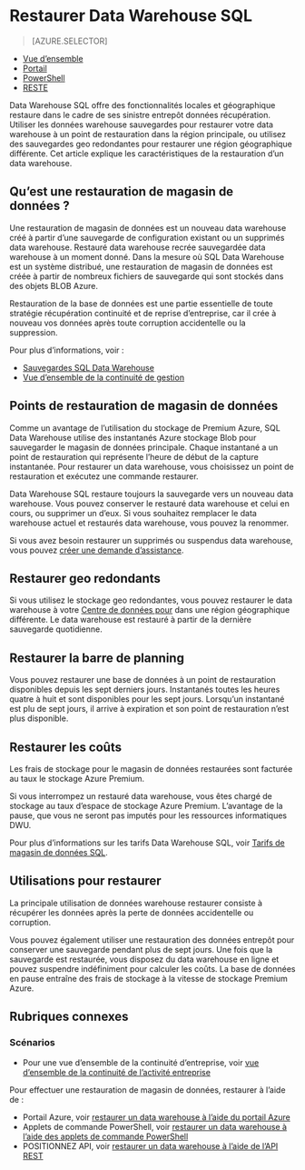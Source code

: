 <properties
   pageTitle="Restaurer SQL Data Warehouse | Microsoft Azure"
   description="Vue d’ensemble des options de restauration de base de données pour restaurer une base de données SQL Azure Data Warehouse."
   services="sql-data-warehouse"
   documentationCenter="NA"
   authors="Lakshmi1812"
   manager="barbkess"
   editor=""/>

<tags
   ms.service="sql-data-warehouse"
   ms.devlang="NA"
   ms.topic="article"
   ms.tgt_pltfrm="NA"
   ms.workload="data-services"
   ms.date="09/29/2016"
   ms.author="lakshmir;barbkess;sonyama"/>


# <a name="sql-data-warehouse-restore"></a>Restaurer Data Warehouse SQL

> [AZURE.SELECTOR]
- [Vue d’ensemble][]
- [Portail][]
- [PowerShell][]
- [RESTE][]

Data Warehouse SQL offre des fonctionnalités locales et géographique restaure dans le cadre de ses sinistre entrepôt données récupération. Utiliser les données warehouse sauvegardes pour restaurer votre data warehouse à un point de restauration dans la région principale, ou utilisez des sauvegardes geo redondantes pour restaurer une région géographique différente. Cet article explique les caractéristiques de la restauration d’un data warehouse.

## <a name="what-is-a-data-warehouse-restore"></a>Qu’est une restauration de magasin de données ?

Une restauration de magasin de données est un nouveau data warehouse créé à partir d’une sauvegarde de configuration existant ou un supprimés data warehouse. Restauré data warehouse recrée sauvegardée data warehouse à un moment donné. Dans la mesure où SQL Data Warehouse est un système distribué, une restauration de magasin de données est créée à partir de nombreux fichiers de sauvegarde qui sont stockés dans des objets BLOB Azure. 

Restauration de la base de données est une partie essentielle de toute stratégie récupération continuité et de reprise d’entreprise, car il crée à nouveau vos données après toute corruption accidentelle ou la suppression.

Pour plus d’informations, voir :

-  [Sauvegardes SQL Data Warehouse](sql-data-warehouse-backups.md)
-  [Vue d’ensemble de la continuité de gestion](../sql-database/sql-database-business-continuity.md)

## <a name="data-warehouse-restore-points"></a>Points de restauration de magasin de données

Comme un avantage de l’utilisation du stockage de Premium Azure, SQL Data Warehouse utilise des instantanés Azure stockage Blob pour sauvegarder le magasin de données principale. Chaque instantané a un point de restauration qui représente l’heure de début de la capture instantanée. Pour restaurer un data warehouse, vous choisissez un point de restauration et exécutez une commande restaurer.  

Data Warehouse SQL restaure toujours la sauvegarde vers un nouveau data warehouse. Vous pouvez conserver le restauré data warehouse et celui en cours, ou supprimer un d’eux. Si vous souhaitez remplacer le data warehouse actuel et restaurés data warehouse, vous pouvez la renommer.

Si vous avez besoin restaurer un supprimés ou suspendus data warehouse, vous pouvez [créer une demande d’assistance](sql-data-warehouse-get-started-create-support-ticket.md). 

<!-- 
### Can I restore a deleted data warehouse?

Yes, you can restore the last available restore point.

Yes, for the next seven calendar days. When you delete a data warehouse, SQL Data Warehouse actually keeps the data warehouse and its snapshots for seven days just in case you need the data. After seven days, you won't be able to restore to any of the restore points. -->

## <a name="geo-redundant-restore"></a>Restaurer geo redondants

Si vous utilisez le stockage geo redondantes, vous pouvez restaurer le data warehouse à votre [Centre de données pour](../best-practices-availability-paired-regions.md) dans une région géographique différente. Le data warehouse est restauré à partir de la dernière sauvegarde quotidienne. 

## <a name="restore-timeline"></a>Restaurer la barre de planning

Vous pouvez restaurer une base de données à un point de restauration disponibles depuis les sept derniers jours. Instantanés toutes les heures quatre à huit et sont disponibles pour les sept jours. Lorsqu’un instantané est plu de sept jours, il arrive à expiration et son point de restauration n’est plus disponible.

## <a name="restore-costs"></a>Restaurer les coûts

Les frais de stockage pour le magasin de données restaurées sont facturée au taux le stockage Azure Premium. 

Si vous interrompez un restauré data warehouse, vous êtes chargé de stockage au taux d’espace de stockage Azure Premium. L’avantage de la pause, que vous ne seront pas imputés pour les ressources informatiques DWU.

Pour plus d’informations sur les tarifs Data Warehouse SQL, voir [Tarifs de magasin de données SQL](https://azure.microsoft.com/pricing/details/sql-data-warehouse/).

## <a name="uses-for-restore"></a>Utilisations pour restaurer

La principale utilisation de données warehouse restaurer consiste à récupérer les données après la perte de données accidentelle ou corruption.

Vous pouvez également utiliser une restauration des données entrepôt pour conserver une sauvegarde pendant plus de sept jours. Une fois que la sauvegarde est restaurée, vous disposez du data warehouse en ligne et pouvez suspendre indéfiniment pour calculer les coûts. La base de données en pause entraîne des frais de stockage à la vitesse de stockage Premium Azure. 

## <a name="related-topics"></a>Rubriques connexes

### <a name="scenarios"></a>Scénarios

- Pour une vue d’ensemble de la continuité d’entreprise, voir [vue d’ensemble de la continuité de l’activité entreprise](../sql-database/sql-database-business-continuity.md)


<!-- ### Tasks -->

Pour effectuer une restauration de magasin de données, restaurer à l’aide de :

- Portail Azure, voir [restaurer un data warehouse à l’aide du portail Azure](sql-data-warehouse-restore-database-portal.md)
- Applets de commande PowerShell, voir [restaurer un data warehouse à l’aide des applets de commande PowerShell](sql-data-warehouse-restore-database-powershell.md)
- POSITIONNEZ API, voir [restaurer un data warehouse à l’aide de l’API REST](sql-data-warehouse-restore-database-rest-api.md)

<!-- ### Tutorials -->

<!--Image references-->

<!--Article references-->
[Azure SQL Database business continuity overview]: ../sql-database/sql-database-business-continuity.md
[Vue d’ensemble]: ./sql-data-warehouse-restore-database-overview.md
[Portail]: ./sql-data-warehouse-restore-database-portal.md
[PowerShell]: ./sql-data-warehouse-restore-database-powershell.md
[RESTE]: ./sql-data-warehouse-restore-database-rest-api.md

<!--MSDN references-->


<!--Other Web references-->
